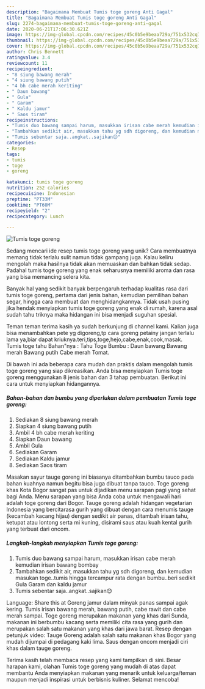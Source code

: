 ```yaml
---
description: "Bagaimana Membuat Tumis toge goreng Anti Gagal"
title: "Bagaimana Membuat Tumis toge goreng Anti Gagal"
slug: 2274-bagaimana-membuat-tumis-toge-goreng-anti-gagal
date: 2020-06-21T17:06:30.621Z
image: https://img-global.cpcdn.com/recipes/45c0b5e9beaa729a/751x532cq70/tumis-toge-goreng-foto-resep-utama.jpg
thumbnail: https://img-global.cpcdn.com/recipes/45c0b5e9beaa729a/751x532cq70/tumis-toge-goreng-foto-resep-utama.jpg
cover: https://img-global.cpcdn.com/recipes/45c0b5e9beaa729a/751x532cq70/tumis-toge-goreng-foto-resep-utama.jpg
author: Chris Bennett
ratingvalue: 3.4
reviewcount: 11
recipeingredient:
- "8 siung bawang merah"
- "4 siung bawang putih"
- "4 bh cabe merah keriting"
- " Daun bawang"
- " Gula"
- " Garam"
- " Kaldu jamur"
- " Saos tiram"
recipeinstructions:
- "Tumis duo bawang sampai harum, masukkan irisan cabe merah kemudian irisan bawang bombay"
- "Tambahkan sedikit air, masukkan tahu yg sdh digoreng, dan kemudian masukan toge..tumis hingga tercampur rata dengan bumbu..beri sedikit Gula Garam dan kaldu jamur"
- "Tumis sebentar saja..angkat..sajikan😊"
categories:
- Resep
tags:
- tumis
- toge
- goreng

katakunci: tumis toge goreng 
nutrition: 252 calories
recipecuisine: Indonesian
preptime: "PT33M"
cooktime: "PT60M"
recipeyield: "2"
recipecategory: Lunch

---
```



![Tumis toge goreng](https://img-global.cpcdn.com/recipes/45c0b5e9beaa729a/751x532cq70/tumis-toge-goreng-foto-resep-utama.jpg)

Sedang mencari ide resep tumis toge goreng yang unik? Cara membuatnya memang tidak terlalu sulit namun tidak gampang juga. Kalau keliru mengolah maka hasilnya tidak akan memuaskan dan bahkan tidak sedap. Padahal tumis toge goreng yang enak seharusnya memiliki aroma dan rasa yang bisa memancing selera kita.

Banyak hal yang sedikit banyak berpengaruh terhadap kualitas rasa dari tumis toge goreng, pertama dari jenis bahan, kemudian pemilihan bahan segar, hingga cara membuat dan menghidangkannya. Tidak usah pusing jika hendak menyiapkan tumis toge goreng yang enak di rumah, karena asal sudah tahu triknya maka hidangan ini bisa menjadi suguhan spesial.

Teman teman terima kasih ya sudah berkunjung di channel kami. Kalian juga bisa menambahkan pete yg digoreng,tp cara goreng petainy jangan terlalu lama ya,biar dapat kriuknya.teri,tips,toge,hejo,cabe,enak,cook,masak. Tumis toge tahu Bahan&#34;nya : Tahu Toge Bumbu : Daun bawang Bawang merah Bawang putih Cabe merah Tomat.


Di bawah ini ada beberapa cara mudah dan praktis dalam mengolah tumis toge goreng yang siap dikreasikan. Anda bisa menyiapkan Tumis toge goreng menggunakan 8 jenis bahan dan 3 tahap pembuatan. Berikut ini cara untuk menyiapkan hidangannya.

<!--inarticleads1-->

##### Bahan-bahan dan bumbu yang diperlukan dalam pembuatan Tumis toge goreng:

1. Sediakan 8 siung bawang merah
1. Siapkan 4 siung bawang putih
1. Ambil 4 bh cabe merah keriting
1. Siapkan  Daun bawang
1. Ambil  Gula
1. Sediakan  Garam
1. Sediakan  Kaldu jamur
1. Sediakan  Saos tiram


Masakan sayur tauge goreng ini biasanya ditambahkan bumbu tauco pada bahan kuahnya namun begitu bisa juga dibuat tanpa tauco. Toge goreng khas Kota Bogor sangat pas untuk dijadikan menu sarapan pagi yang sehat bagi Anda. Menu sarapan yang bisa Anda coba untuk mengawali hari adalah toge goreng dari Bogor. Tauge goreng adalah hidangan vegetarian Indonesia yang bercitarasa gurih yang dibuat dengan cara menumis tauge (kecambah kacang hijau) dengan sedikit air panas, ditambah irisan tahu, ketupat atau lontong serta mi kuning, disirami saus atau kuah kental gurih yang terbuat dari oncom. 

<!--inarticleads2-->

##### Langkah-langkah menyiapkan Tumis toge goreng:

1. Tumis duo bawang sampai harum, masukkan irisan cabe merah kemudian irisan bawang bombay
1. Tambahkan sedikit air, masukkan tahu yg sdh digoreng, dan kemudian masukan toge..tumis hingga tercampur rata dengan bumbu..beri sedikit Gula Garam dan kaldu jamur
1. Tumis sebentar saja..angkat..sajikan😊


Language: Share this at Goreng jamur dalam minyak panas sampai agak kering. Tumis irisan bawang merah, bawang putih, cabe rawit dan cabe merah sampai. Toge goreng merupakan makanan yang khas dari Sunda, makanan ini berbumbu kacang serta memiliki cita rasa yang gurih dan merupakan salah satu makanan yang khas dari jawa barat. Resep dengan petunjuk video: Tauge Goreng adalah salah satu makanan khas Bogor yang mudah dijumpai di pedagang kaki lima. Saus dengan oncom menjadi ciri khas dalam tauge goreng. 

Terima kasih telah membaca resep yang kami tampilkan di sini. Besar harapan kami, olahan Tumis toge goreng yang mudah di atas dapat membantu Anda menyiapkan makanan yang menarik untuk keluarga/teman maupun menjadi inspirasi untuk berbisnis kuliner. Selamat mencoba!
